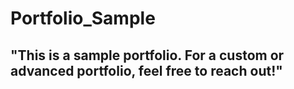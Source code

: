 # Portfolio_Sample  
## "This is a sample portfolio. For a custom or advanced portfolio, feel free to reach out!" 
   
 

  
    

 
